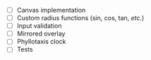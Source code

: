 - [ ] Canvas implementation
- [ ] Custom radius functions (sin, cos, tan, _etc._)
- [ ] Input validation
- [ ] Mirrored overlay
- [ ] Phyllotaxis clock
- [ ] Tests
